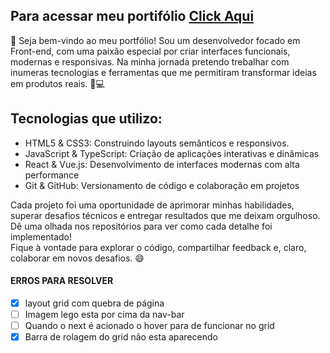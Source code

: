 ## Para acessar meu portifólio <a href="https://alyssondemari.github.io/Portifolio/">Click Aqui</a>

🚀 Seja bem-vindo ao meu portfólio! Sou um desenvolvedor focado em Front-end, com uma paixão especial por criar interfaces funcionais, modernas e responsivas. Na minha jornada pretendo trebalhar com inumeras tecnologias e ferramentas que me permitiram transformar ideias em produtos reais. 🎨💻

## Tecnologias que utilizo: <br>
<ul>
    <li>HTML5 & CSS3: Construindo layouts semânticos e responsivos.</li>
    <li>JavaScript & TypeScript: Criação de aplicações interativas e dinâmicas</li>
    <li>React & Vue.js: Desenvolvimento de interfaces modernas com alta performance</li>
    <li>Git & GitHub: Versionamento de código e colaboração em projetos</li>
</ul>
<!--  Projetos em Destaque:
Projeto 1: Uma aplicação de e-commerce totalmente funcional.
Projeto 2: Um dashboard interativo utilizando APIs externas.
Projeto 3: Um blog pessoal desenvolvido com React e integrado com CMS. */ -->
Cada projeto foi uma oportunidade de aprimorar minhas habilidades, superar desafios técnicos e entregar resultados que me deixam orgulhoso. Dê uma olhada nos repositórios para ver como cada detalhe foi implementado!
<br>
Fique à vontade para explorar o código, compartilhar feedback e, claro, colaborar em novos desafios. 😄
<br>
    
#### ERROS PARA RESOLVER 
- [x] layout grid com quebra de página
- [ ] Imagem lego esta por cima da nav-bar
- [ ] Quando o next é acionado o hover para de funcionar no grid
- [X] Barra de rolagem do grid não esta aparecendo 
